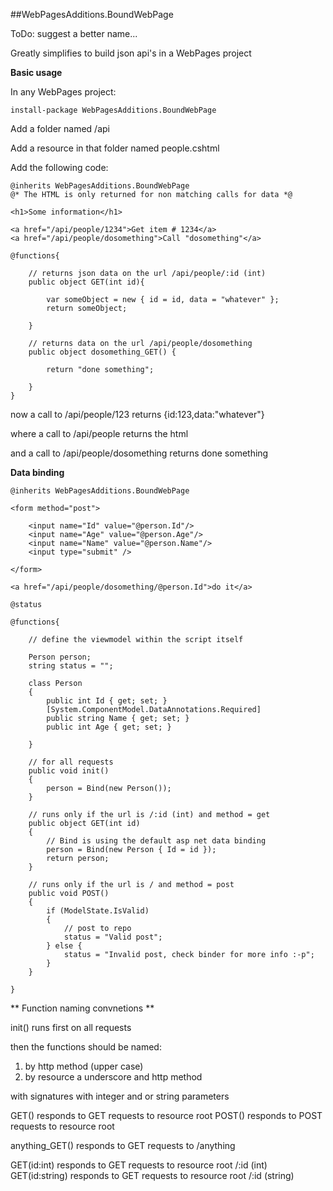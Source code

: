 ##WebPagesAdditions.BoundWebPage

ToDo: suggest a better name...

Greatly simplifies to build json api's in a WebPages project

**Basic usage**

In any WebPages project:

	install-package WebPagesAdditions.BoundWebPage

Add a folder named /api

Add a resource in that folder named people.cshtml

Add the following code:

	@inherits WebPagesAdditions.BoundWebPage
	@* The HTML is only returned for non matching calls for data *@

	<h1>Some information</h1>

	<a href="/api/people/1234">Get item # 1234</a>
	<a href="/api/people/dosomething">Call "dosomething"</a>

	@functions{

		// returns json data on the url /api/people/:id (int)
		public object GET(int id){

			var someObject = new { id = id, data = "whatever" };
			return someObject;
           
		}

		// returns data on the url /api/people/dosomething 
		public object dosomething_GET() {

			return "done something";
           
		}
	}

now a call to /api/people/123 returns
	{id:123,data:"whatever"}

where a call to /api/people returns the html

and a call to /api/people/dosomething returns
	done something

**Data binding**

	@inherits WebPagesAdditions.BoundWebPage

	<form method="post">

		<input name="Id" value="@person.Id"/>
		<input name="Age" value="@person.Age"/>
		<input name="Name" value="@person.Name"/>
		<input type="submit" />

	</form>

	<a href="/api/people/dosomething/@person.Id">do it</a>

	@status

	@functions{

		// define the viewmodel within the script itself

		Person person;
		string status = "";

		class Person
		{
			public int Id { get; set; }        
			[System.ComponentModel.DataAnnotations.Required]
			public string Name { get; set; }        
			public int Age { get; set; }

		}
    
		// for all requests
		public void init()
		{
			person = Bind(new Person());
		}

		// runs only if the url is /:id (int) and method = get
		public object GET(int id)
		{
			// Bind is using the default asp net data binding
			person = Bind(new Person { Id = id });
			return person;
		}

		// runs only if the url is / and method = post
		public void POST()
		{
			if (ModelState.IsValid)
			{
				// post to repo        
				status = "Valid post";
			} else {
				status = "Invalid post, check binder for more info :-p";
			}
		}

	}

** Function naming convnetions **

init() runs first on all requests

then the functions should be named:

1) by http method (upper case)
2) by resource a underscore and http method

with signatures with integer and or string parameters

GET() responds to GET requests to resource root
POST() responds to POST requests to resource root

anything_GET() responds to GET requests to /anything

GET(id:int) responds to GET requests to resource root /:id (int)
GET(id:string) responds to GET requests to resource root /:id (string)

